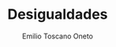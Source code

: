 ---
title: "Desigualdades"
year: 2022
thumbnail: "assets/img/Logo.png"
topic: "Álgebra"
file: "assets/pdf/Desigualdades.pdf"
author: "Emilio Toscano Oneto"
level: "Intermedio"
alttext: "Hay números más iguales que otros."
---